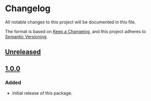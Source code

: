 # Changelog
All notable changes to this project will be documented in this file.

The format is based on [Keep a Changelog](https://keepachangelog.com/en/1.0.0/),
and this project adheres to [Semantic Versioning](https://semver.org/spec/v2.0.0.html).

## [Unreleased]

## [1.0.0]
### Added
- Initial release of this package.

[Unreleased]: https://github.com/MetaMask/template-sync/compare/v1.0.0...HEAD
[1.0.0]: https://github.com/MetaMask/template-sync/releases/tag/v1.0.0
